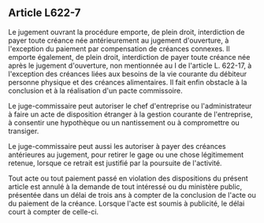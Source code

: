 Article L622-7
----
Le jugement ouvrant la procédure emporte, de plein droit, interdiction de payer
toute créance née antérieurement au jugement d'ouverture, à l'exception du
paiement par compensation de créances connexes. Il emporte également, de plein
droit, interdiction de payer toute créance née après le jugement d'ouverture,
non mentionnée au I de l'article L. 622-17, à l'exception des créances liées aux
besoins de la vie courante du débiteur personne physique et des créances
alimentaires. Il fait enfin obstacle à la conclusion et à la réalisation d'un
pacte commissoire.

Le juge-commissaire peut autoriser le chef d'entreprise ou l'administrateur à
faire un acte de disposition étranger à la gestion courante de l'entreprise, à
consentir une hypothèque ou un nantissement ou à compromettre ou transiger.

Le juge-commissaire peut aussi les autoriser à payer des créances antérieures au
jugement, pour retirer le gage ou une chose légitimement retenue, lorsque ce
retrait est justifié par la poursuite de l'activité.

Tout acte ou tout paiement passé en violation des dispositions du présent
article est annulé à la demande de tout intéressé ou du ministère public,
présentée dans un délai de trois ans à compter de la conclusion de l'acte ou du
paiement de la créance. Lorsque l'acte est soumis à publicité, le délai court à
compter de celle-ci.
